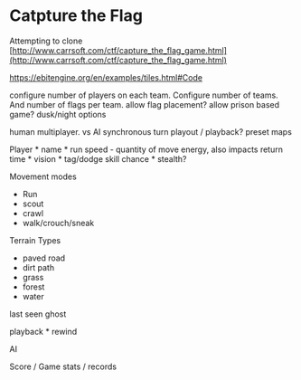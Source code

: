 # Catpture the Flag

Attempting to clone [http://www.carrsoft.com/ctf/capture_the_flag_game.html](http://www.carrsoft.com/ctf/capture_the_flag_game.html)

https://ebitengine.org/en/examples/tiles.html#Code

configure number of players on each team.  Configure number of teams.  And number of flags per team.
allow flag placement?
allow prison based game?
dusk/night options

human multiplayer. vs AI
synchronous turn playout / playback?
preset maps



Player
    * name
    * run speed - quantity of move energy, also impacts return time
    * vision
    * tag/dodge skill chance
    * stealth?

Movement modes
* Run
* scout
* crawl
* walk/crouch/sneak

Terrain Types
* paved road
* dirt path
* grass
* forest
* water

last seen ghost

playback
    * rewind

AI

Score / Game stats / records
